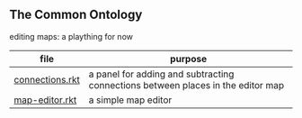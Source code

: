 ## The Common Ontology

editing maps: a plaything for now 

| file | purpose |
|--------------------- | ------- |
| [connections.rkt](connections.rkt) | a panel for adding and subtracting connections between places in the editor map | 
| [map-editor.rkt](map-editor.rkt) | a simple map editor | 
